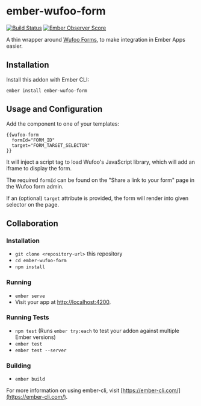 # ember-wufoo-form


[![Build Status](https://travis-ci.org/cspanring/ember-wufoo-form.svg?branch=master)](https://travis-ci.org/cspanring/ember-wufoo-form)
[![Ember Observer Score](https://emberobserver.com/badges/ember-wufoo-form.svg)](https://emberobserver.com/addons/ember-wufoo-form)

A thin wrapper around [Wufoo Forms](http://www.wufoo.com), to make integration in Ember Apps easier.

## Installation

Install this addon with Ember CLI:

    ember install ember-wufoo-form

## Usage and Configuration

Add the component to one of your templates:

    {{wufoo-form
      formId="FORM_ID"
      target="FORM_TARGET_SELECTOR"
    }}

It will inject a script tag to load Wufoo's JavaScript library, which will add an iframe to display the form.

The required `formId` can be found on the "Share a link to your form" page in the Wufoo form admin.

If an (optional) `target` attribute is provided, the form will render into given selector on the page.

## Collaboration

### Installation

* `git clone <repository-url>` this repository
* `cd ember-wufoo-form`
* `npm install`

### Running

* `ember serve`
* Visit your app at [http://localhost:4200](http://localhost:4200).

### Running Tests

* `npm test` (Runs `ember try:each` to test your addon against multiple Ember versions)
* `ember test`
* `ember test --server`

### Building

* `ember build`

For more information on using ember-cli, visit [https://ember-cli.com/](https://ember-cli.com/).
